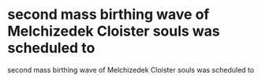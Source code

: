 # second mass birthing wave of Melchizedek Cloister souls was scheduled to

second mass birthing wave of Melchizedek Cloister souls was scheduled to
